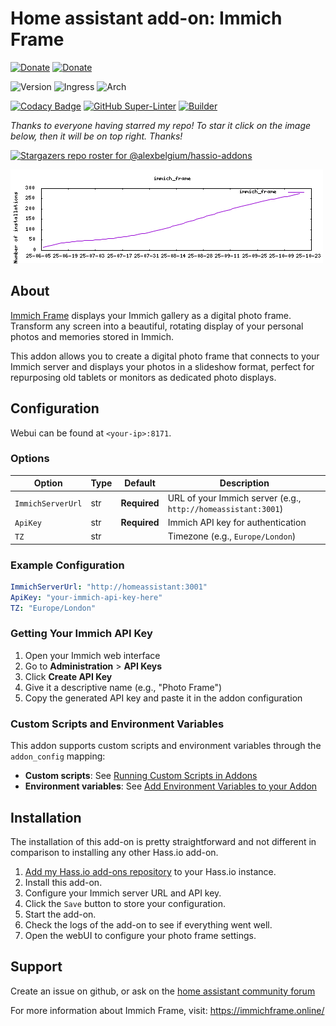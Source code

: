 # Home assistant add-on: Immich Frame

[![Donate][donation-badge]](https://www.buymeacoffee.com/alexbelgium)
[![Donate][paypal-badge]](https://www.paypal.com/donate/?hosted_button_id=DZFULJZTP3UQA)

![Version](https://img.shields.io/badge/dynamic/json?label=Version&query=%24.version&url=https%3A%2F%2Fraw.githubusercontent.com%2Falexbelgium%2Fhassio-addons%2Fmaster%2Fimmich_frame%2Fconfig.json)
![Ingress](https://img.shields.io/badge/dynamic/json?label=Ingress&query=%24.ingress&url=https%3A%2F%2Fraw.githubusercontent.com%2Falexbelgium%2Fhassio-addons%2Fmaster%2Fimmich_frame%2Fconfig.json)
![Arch](https://img.shields.io/badge/dynamic/json?color=success&label=Arch&query=%24.arch&url=https%3A%2F%2Fraw.githubusercontent.com%2Falexbelgium%2Fhassio-addons%2Fmaster%2Fimmich_frame%2Fconfig.json)

[![Codacy Badge](https://app.codacy.com/project/badge/Grade/9c6cf10bdbba45ecb202d7f579b5be0e)](https://www.codacy.com/gh/alexbelgium/hassio-addons/dashboard?utm_source=github.com&utm_medium=referral&utm_content=alexbelgium/hassio-addons&utm_campaign=Badge_Grade)
[![GitHub Super-Linter](https://img.shields.io/github/actions/workflow/status/alexbelgium/hassio-addons/weekly-supelinter.yaml?label=Lint%20code%20base)](https://github.com/alexbelgium/hassio-addons/actions/workflows/weekly-supelinter.yaml)
[![Builder](https://img.shields.io/github/actions/workflow/status/alexbelgium/hassio-addons/onpush_builder.yaml?label=Builder)](https://github.com/alexbelgium/hassio-addons/actions/workflows/onpush_builder.yaml)

[donation-badge]: https://img.shields.io/badge/Buy%20me%20a%20coffee%20(no%20paypal)-%23d32f2f?logo=buy-me-a-coffee&style=flat&logoColor=white
[paypal-badge]: https://img.shields.io/badge/Buy%20me%20a%20coffee%20with%20Paypal-0070BA?logo=paypal&style=flat&logoColor=white

_Thanks to everyone having starred my repo! To star it click on the image below, then it will be on top right. Thanks!_

[![Stargazers repo roster for @alexbelgium/hassio-addons](https://raw.githubusercontent.com/alexbelgium/hassio-addons/master/.github/stars2.svg)](https://github.com/alexbelgium/hassio-addons/stargazers)

![downloads evolution](https://raw.githubusercontent.com/alexbelgium/hassio-addons/master/immich_frame/stats.png)

## About

[Immich Frame](https://immichframe.online/) displays your Immich gallery as a digital photo frame. Transform any screen into a beautiful, rotating display of your personal photos and memories stored in Immich.

This addon allows you to create a digital photo frame that connects to your Immich server and displays your photos in a slideshow format, perfect for repurposing old tablets or monitors as dedicated photo displays.

## Configuration

Webui can be found at `<your-ip>:8171`.

### Options

| Option | Type | Default | Description |
|--------|------|---------|-------------|
| `ImmichServerUrl` | str | **Required** | URL of your Immich server (e.g., `http://homeassistant:3001`) |
| `ApiKey` | str | **Required** | Immich API key for authentication |
| `TZ` | str | | Timezone (e.g., `Europe/London`) |

### Example Configuration

```yaml
ImmichServerUrl: "http://homeassistant:3001"
ApiKey: "your-immich-api-key-here"
TZ: "Europe/London"
```

### Getting Your Immich API Key

1. Open your Immich web interface
2. Go to **Administration** > **API Keys**
3. Click **Create API Key**
4. Give it a descriptive name (e.g., "Photo Frame")
5. Copy the generated API key and paste it in the addon configuration

### Custom Scripts and Environment Variables

This addon supports custom scripts and environment variables through the `addon_config` mapping:

- **Custom scripts**: See [Running Custom Scripts in Addons](https://github.com/alexbelgium/hassio-addons/wiki/Running-custom-scripts-in-Addons)
- **Environment variables**: See [Add Environment Variables to your Addon](https://github.com/alexbelgium/hassio-addons/wiki/Add-Environment-variables-to-your-Addon)

## Installation

The installation of this add-on is pretty straightforward and not different in
comparison to installing any other Hass.io add-on.

1. [Add my Hass.io add-ons repository][repository] to your Hass.io instance.
1. Install this add-on.
1. Configure your Immich server URL and API key.
1. Click the `Save` button to store your configuration.
1. Start the add-on.
1. Check the logs of the add-on to see if everything went well.
1. Open the webUI to configure your photo frame settings.

## Support

Create an issue on github, or ask on the [home assistant community forum](https://community.home-assistant.io/)

For more information about Immich Frame, visit: https://immichframe.online/

[repository]: https://github.com/alexbelgium/hassio-addons